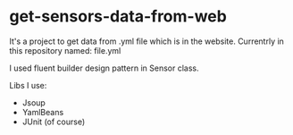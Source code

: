 # get-sensors-data-from-web

It's a project to get data from .yml file which is in the website. 
Currentrly in this repository named: file.yml

I used fluent builder design pattern in Sensor class.

Libs I use:
  - Jsoup
  - YamlBeans
  - JUnit (of course)
